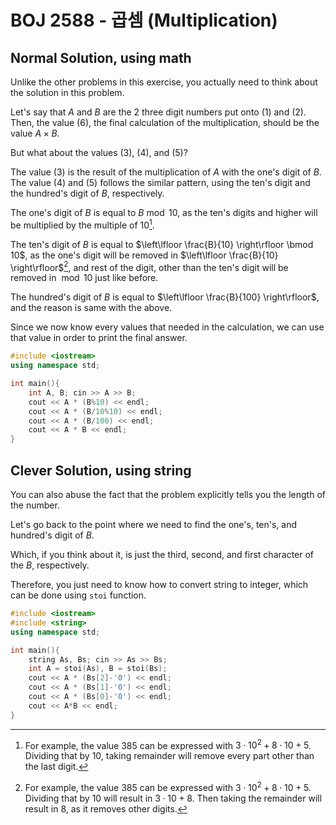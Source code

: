 # BOJ 2588 - 곱셈 (Multiplication)

## Normal Solution, using math

Unlike the other problems in this exercise, you actually need to think about the solution in this problem.

Let's say that $A$ and $B$ are the 2 three digit numbers put onto (1) and (2). Then, the value (6), the final calculation of the multiplication, should be the value $A \times B$.

But what about the values (3), (4), and (5)?

The value (3) is the result of the multiplication of $A$ with the one's digit of $B$. The value (4) and (5) follows the similar pattern, using the ten's digit and the hundred's digit of $B$, respectively.

The one's digit of $B$ is equal to $B \bmod 10$, as the ten's digits and higher will be multiplied by the multiple of $10$[^1].

The ten's digit of $B$ is equal to $\left\lfloor \frac{B}{10} \right\rfloor \bmod 10$, as the one's digit will be removed in $\left\lfloor \frac{B}{10} \right\rfloor$[^2], and rest of the digit, other than the ten's digit will be removed in $\bmod 10$ just like before.

The hundred's digit of $B$ is equal to $\left\lfloor \frac{B}{100} \right\rfloor$, and the reason is same with the above.

Since we now know every values that needed in the calculation, we can use that value in order to print the final answer.

```cpp
#include <iostream>
using namespace std;

int main(){
    int A, B; cin >> A >> B;
    cout << A * (B%10) << endl;
    cout << A * (B/10%10) << endl;
    cout << A * (B/100) << endl;
    cout << A * B << endl;
}
```



[^1]: For example, the value $385$ can be expressed with $3 \cdot 10^2 + 8 \cdot 10 + 5$. Dividing that by 10, taking remainder will remove every part other than the last digit.
[^2]: For example, the value $385$ can be expressed with $3 \cdot 10^2 + 8 \cdot 10 + 5$. Dividing that by 10 will result in $3 \cdot 10 + 8$. Then taking the remainder will result in $8$, as it removes other digits.

## Clever Solution, using string

You can also abuse the fact that the problem explicitly tells you the length of the number.

Let's go back to the point where we need to find the one's, ten's, and hundred's digit of $B$.

Which, if you think about it, is just the third, second, and first character of the $B$, respectively.

Therefore, you just need to know how to convert string to integer, which can be done using `stoi` function.

```cpp
#include <iostream>
#include <string>
using namespace std;

int main(){
    string As, Bs; cin >> As >> Bs;
    int A = stoi(As), B = stoi(Bs);
    cout << A * (Bs[2]-'0') << endl;
    cout << A * (Bs[1]-'0') << endl;
    cout << A * (Bs[0]-'0') << endl;
    cout << A*B << endl;
}
```